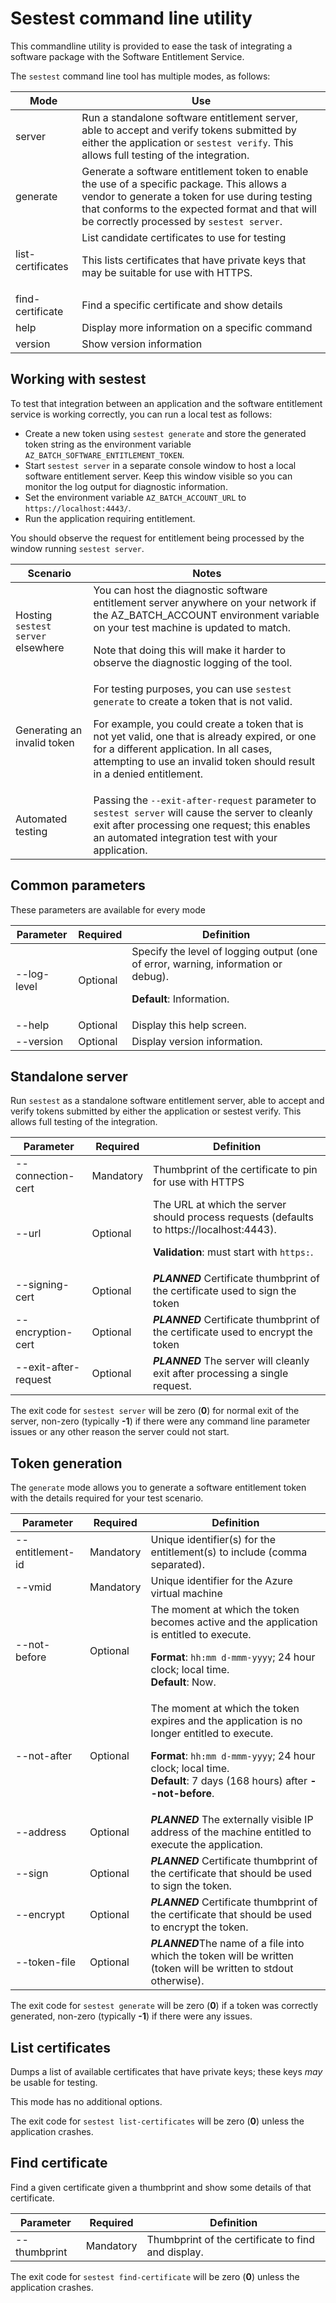# Sestest command line utility

This commandline utility is provided to ease the task of integrating a software package with the Software Entitlement Service.

The `sestest` command line tool has multiple modes, as follows:

| Mode              | Use                                                                                                                                                                                                                                         |
| ----------------- | ------------------------------------------------------------------------------------------------------------------------------------------------------------------------------------------------------------------------------------------- |
| server            | Run a standalone software entitlement server, able to accept and verify tokens submitted by either the application or `sestest verify`. This allows full testing of the integration.                                                |
| generate          | Generate a software entitlement token to enable the use of a specific package. This allows a vendor to generate a token for use during testing that conforms to the expected format and that will be correctly processed by `sestest server`. |
| list-certificates | List candidate certificates to use for testing <p/> This lists certificates that have private keys that may be suitable for use with HTTPS.                                                                                                 |
| find-certificate  | Find a specific certificate and show details                                                                                                                                                                                                |
| help              | Display more information on a specific command                                                                                                                                                                                              |
| version           | Show version information                                                                                                                                                                                                                    |

## Working with sestest 

To test that integration between an application and the software entitlement service is working correctly, you can run a local test as follows:

* Create a new token using `sestest generate` and store the generated token string as the environment variable `AZ_BATCH_SOFTWARE_ENTITLEMENT_TOKEN`.
* Start `sestest server` in a separate console window to host a local software entitlement server. Keep this window visible so you can monitor the log output for diagnostic information.
* Set the environment variable `AZ_BATCH_ACCOUNT_URL` to `https://localhost:4443/`.
* Run the application requiring entitlement.

You should observe the request for entitlement being processed by the window running `sestest server`.

| Scenario                           | Notes                                                                                                                                                                                                                                                                                                                |
| ---------------------------------- | -------------------------------------------------------------------------------------------------------------------------------------------------------------------------------------------------------------------------------------------------------------------------------------------------------------------- |
| Hosting `sestest server` elsewhere | You can host the diagnostic software entitlement server anywhere on your network if the AZ_BATCH_ACCOUNT environment variable on your test machine is updated to match. <p/> Note that doing this will make it harder to observe the diagnostic logging of the tool.                                                 |
| Generating an invalid token        | For testing purposes, you can use `sestest generate` to create a token that is not valid. <p/> For example, you could create a token that is not yet valid, one that is already expired, or one for a different application. In all cases, attempting to use an invalid token should result in a denied entitlement. |
| Automated testing                  | Passing the `--exit-after-request` parameter to `sestest server` will cause the server to cleanly exit after processing one request; this enables an automated integration test with your application.                                                                                                               |


## Common parameters

These parameters are available for every mode

| Parameter                        | Required  | Definition                                                                                                           |
| -------------------------------- | --------- | -------------------------------------------------------------------------------------------------------------------- |
| --log-level                      | Optional  | Specify the level of logging output (one of error, warning, information or debug). <p/> **Default**: Information.    |
| --help                           | Optional  | Display this help screen.                                                                                            |
| --version                        | Optional  | Display version information.                                                                                         |

## Standalone server

Run `sestest` as a standalone software entitlement server, able to accept and verify tokens submitted by either the application or sestest verify. This allows full testing of the integration.

| Parameter            | Required  | Definition                                                                                                                               |
| -------------------- | --------- | ---------------------------------------------------------------------------------------------------------------------------------------- |
| --connection-cert    | Mandatory | Thumbprint of the certificate to pin for use with HTTPS                                                                                  |
| --url                | Optional  | The URL at which the server should process requests (defaults to https://localhost:4443). <p/> **Validation**: must start with `https:`. |
| --signing-cert       | Optional  | ***PLANNED*** Certificate thumbprint of the certificate used to sign the token                                                           |
| --encryption-cert    | Optional  | ***PLANNED*** Certificate thumbprint of the certificate used to encrypt the token                                                        |
| --exit-after-request | Optional  | ***PLANNED*** The server will cleanly exit after processing a single request.                                                            |

The exit code for `sestest server` will be zero (**0**) for normal exit of the server, non-zero (typically **-1**) if there were any command line parameter issues or any other reason the server could not start.

## Token generation 

The `generate` mode allows you to generate a software entitlement token with the details required for your test scenario.

| Parameter         | Required  | Definition                                                                                                                                                                                                                        |
| ----------------- | --------- | --------------------------------------------------------------------------------------------------------------------------------------------------------------------------------------------------------------------------------- |
| --entitlement-id  | Mandatory | Unique identifier(s) for the entitlement(s) to include (comma separated).                                                                                                                                                         |
| --vmid            | Mandatory | Unique identifier for the Azure virtual machine                                                                                                                                                                                   |
| --not-before      | Optional  | The moment at which the token becomes active and the application is entitled to execute. <p/> **Format**: `hh:mm d-mmm-yyyy`; 24 hour clock; local time. <br/> **Default**: Now.                                                  |
| --not-after       | Optional  | The moment at which the token expires and the application is no longer entitled to execute. <p/> **Format**: `hh:mm d-mmm-yyyy`; 24 hour clock; local time. <br/> **Default**: 7 days (168 hours) after **--not-before**.         |
| --address         | Optional  | ***PLANNED*** The externally visible IP address of the machine entitled to execute the application.                                                                                                                                             |
| --sign            | Optional  | ***PLANNED*** Certificate thumbprint of the certificate that should be used to sign the token.                                                                                                                                                  |
| --encrypt         | Optional  | ***PLANNED*** Certificate thumbprint of the certificate that should be used to encrypt the token.                                                                                                                                               |
| --token-file      | Optional  | ***PLANNED***The name of a file into which the token will be written (token will be written to stdout otherwise).                                                                                                                              |

The exit code for `sestest generate` will be zero (**0**) if a token was correctly generated, non-zero (typically **-1**) if there were any issues.

## List certificates

Dumps a list of available certificates that have private keys; these keys *may* be usable for testing.

This mode has no additional options.

The exit code for `sestest list-certificates` will be zero (**0**) unless the application crashes.

## Find certificate

Find a given certificate given a thumbprint and show some details of that certificate.

| Parameter    | Required  | Definition                                         |
| ------------ | --------- | -------------------------------------------------- |
| --thumbprint | Mandatory | Thumbprint of the certificate to find and display. |

The exit code for `sestest find-certificate` will be zero (**0**) unless the application crashes.

